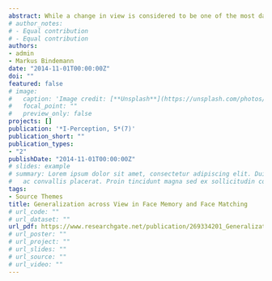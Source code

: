 ```yaml
---
abstract: While a change in view is considered to be one of the most damaging manipulations for facial identification, this phenomenon has been measured traditionally with tasks that confound perceptual processes with recognition memory. This study explored facial identification with a pairwise matching task to determine whether view generalization is possible when memory factors are minimised. Experiment 1 showed that the detrimental view effect in recognition memory is attenuated in face matching. Moreover, analysis of individual differences revealed that some observers can identify faces across view with perfect accuracy. This was replicated in Experiment 2, which also showed that view generalization is unaffected when only the internal facial features are shown. These results indicate that the view effect in recognition memory does not arise from data limits, whereby faces contain insufficient visual information to allow identification across views. Instead, these findings point to resource limits, within observers, that hamper such person identification in recognition memory.
# author_notes:
# - Equal contribution
# - Equal contribution
authors:
- admin
- Markus Bindemann
date: "2014-11-01T00:00:00Z"
doi: ""
featured: false
# image:
#   caption: 'Image credit: [**Unsplash**](https://unsplash.com/photos/jdD8gXaTZsc)'
#   focal_point: ""
#   preview_only: false
projects: []
publication: '*I-Perception, 5*(7)'
publication_short: ""
publication_types:
- "2"
publishDate: "2014-11-01T00:00:00Z"
# slides: example
# summary: Lorem ipsum dolor sit amet, consectetur adipiscing elit. Duis posuere tellus
#   ac convallis placerat. Proin tincidunt magna sed ex sollicitudin condimentum.
tags:
- Source Themes
title: Generalization across View in Face Memory and Face Matching
# url_code: ""
# url_dataset: ""
url_pdf: https://www.researchgate.net/publication/269334201_Generalization_across_View_in_Face_Memory_and_Face_Matching
# url_poster: ""
# url_project: ""
# url_slides: ""
# url_source: ""
# url_video: ""
---
```


